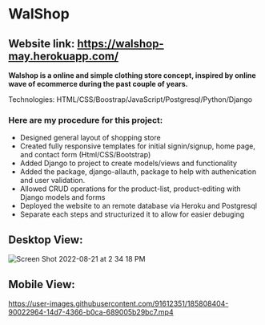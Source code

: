 # WalShop

## Website link: https://walshop-may.herokuapp.com/

**Walshop is a online and simple clothing store concept, inspired by online wave of ecommerce during the past couple of years.**

Technologies: HTML/CSS/Boostrap/JavaScript/Postgresql/Python/Django

### Here are my procedure for this project:

   - Designed general layout of shopping store 
   - Created fully responsive templates for initial signin/signup, home page, and contact form (Html/CSS/Bootstrap)
   - Added Django to project to create models/views and functionality
   - Added the package, django-allauth, package to help with authenication and user validation.
   - Allowed CRUD operations for the product-list, product-editing with Django models and forms
   - Deployed the website to an remote database via Heroku and Postgresql
   - Separate each steps and structurized it to allow for easier debuging

## Desktop View:
![Screen Shot 2022-08-21 at 2 34 18 PM](https://user-images.githubusercontent.com/91612351/185807161-32b7bc2f-6d6c-45cf-9e3d-8285fad80bbe.png)

## Mobile View:
https://user-images.githubusercontent.com/91612351/185808404-90022964-14d7-4366-b0ca-689005b29bc7.mp4

